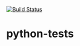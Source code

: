 [![Build Status](https://travis-ci.com/lfponton/python-tests.svg?branch=main)](https://travis-ci.com/lfponton/python-tests)

# python-tests
